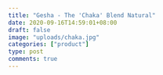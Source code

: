 ```yaml
---
title: "Gesha - The 'Chaka' Blend Natural"
date: 2020-09-16T14:59:01+08:00
draft: false
image: "uploads/chaka.jpg"
categories: ["product"]
type: post
comments: true
---
```


